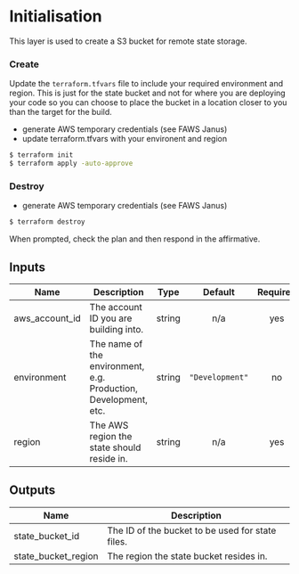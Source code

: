 # Initialisation

This layer is used to create a S3 bucket for remote state storage.

### Create

Update the `terraform.tfvars` file to include your required environment and region. This is just for the state bucket and not for where you are deploying your code so you can choose to place the bucket in a location closer to you than the target for the build.

- generate AWS temporary credentials (see FAWS Janus)
- update terraform.tfvars with your environent and region

```bash
$ terraform init
$ terraform apply -auto-approve
```

### Destroy

* generate AWS temporary credentials (see FAWS Janus)

```bash
$ terraform destroy
```

When prompted, check the plan and then respond in the affirmative.

## Inputs

| Name | Description | Type | Default | Required |
|------|-------------|:----:|:-----:|:-----:|
| aws\_account\_id | The account ID you are building into. | string | n/a | yes |
| environment | The name of the environment, e.g. Production, Development, etc. | string | `"Development"` | no |
| region | The AWS region the state should reside in. | string | n/a | yes |

## Outputs

| Name | Description |
|------|-------------|
| state\_bucket\_id | The ID of the bucket to be used for state files. |
| state\_bucket\_region | The region the state bucket resides in. |
